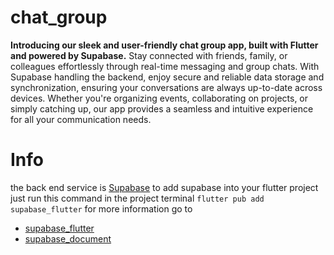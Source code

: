 # chat_group

**Introducing our sleek and user-friendly chat group app, built with Flutter and powered by Supabase.** Stay connected with friends, family, or colleagues effortlessly through real-time messaging and group chats. With Supabase handling the backend, enjoy secure and reliable data storage and synchronization, ensuring your conversations are always up-to-date across devices. Whether you're organizing events, collaborating on projects, or simply catching up, our app provides a seamless and intuitive experience for all your communication needs.

# Info
the back end service is [Supabase](https://supabase.com/)
to add supabase into your flutter project just run this command in the project terminal
`flutter pub add supabase_flutter`
for more information go to 
- [supabase_flutter](https://pub.dev/packages/supabase_flutter)
- [supabase_document](https://supabase.com/docs/guides/getting-started/tutorials/with-flutter)
